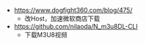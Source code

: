 - https://www.dogfight360.com/blog/475/
  - 改Host，加速微软商店下载 
- https://github.com/nilaoda/N_m3u8DL-CLI
  - 下载M3U8视频
